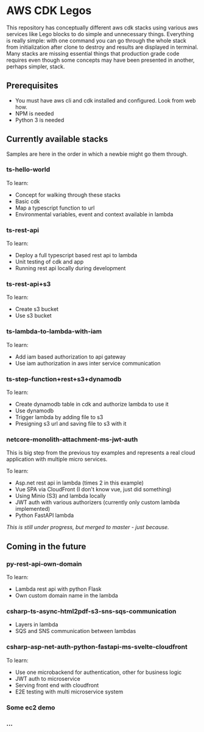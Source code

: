 # AWS CDK Legos

This repository has conceptually different aws cdk stacks using various aws services like Lego blocks to do simple and unnecessary things. Everything is really simple: with one command you can go through the whole stack from initialization after clone to destroy and results are displayed in terminal. Many stacks are missing essential things that production grade code requires even though some concepts may have been presented in another, perhaps simpler, stack.

## Prerequisites

- You must have aws cli and cdk installed and configured. Look from web how.
- NPM is needed
- Python 3 is needed

## Currently available stacks

Samples are here in the order in which a newbie might go them through.

### ts-hello-world

To learn:

- Concept for walking through these stacks
- Basic cdk
- Map a typescript function to url
- Environmental variables, event and context available in lambda

### ts-rest-api

To learn:

- Deploy a full typescript based rest api to lambda
- Unit testing of cdk and app
- Running rest api locally during development

### ts-rest-api+s3

To learn:

- Create s3 bucket
- Use s3 bucket

### ts-lambda-to-lambda-with-iam

To learn:

- Add iam based authorization to api gateway
- Use iam authorization in aws inter service communication

### ts-step-function+rest+s3+dynamodb

To learn:

- Create dynamodb table in cdk and authorize lambda to use it
- Use dynamodb
- Trigger lambda by adding file to s3
- Presigning s3 url and saving file to s3 with it

### netcore-monolith-attachment-ms-jwt-auth

This is big step from the previous toy examples and represents a real cloud application with multiple micro services.

To learn:

- Asp.net rest api in lambda (times 2 in this example)
- Vue SPA via CloudFront (I don't know vue, just did something)
- Using Minio (S3) and lambda locally
- JWT auth with various authorizers (currently only custom lambda implemented)
- Python FastAPI lambda

_This is still under progress, but merged to master - just because._

## Coming in the future

### py-rest-api-own-domain

To learn:

- Lambda rest api with python Flask
- Own custom domain name in the lambda

### csharp-ts-async-html2pdf-s3-sns-sqs-communication

- Layers in lambda
- SQS and SNS communication between lambdas

### csharp-asp-net-auth-python-fastapi-ms-svelte-cloudfront

To learn:

- Use one microbackend for authentication, other for business logic
- JWT auth to microservice
- Serving front end with cloudfront
- E2E testing with multi microservice system

### Some ec2 demo

### ...
